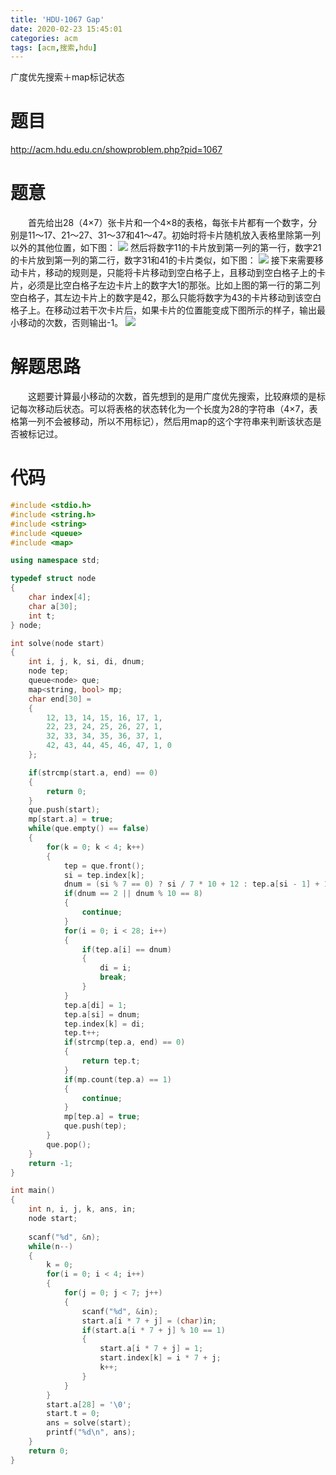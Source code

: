 ```yaml
---
title: 'HDU-1067 Gap'
date: 2020-02-23 15:45:01
categories: acm
tags: [acm,搜索,hdu]
---
```

广度优先搜索＋map标记状态
<!-- more -->
# 题目
<http://acm.hdu.edu.cn/showproblem.php?pid=1067>
# 题意
&emsp;&emsp;首先给出28（4×7）张卡片和一个4×8的表格，每张卡片都有一个数字，分别是11～17、21～27、31～37和41～47。初始时将卡片随机放入表格里除第一列以外的其他位置，如下图：
![](https://nchuxw.github.io//post-images/1582445042932.gif)
然后将数字11的卡片放到第一列的第一行，数字21的卡片放到第一列的第二行，数字31和41的卡片类似，如下图：
![](https://nchuxw.github.io//post-images/1582445276370.gif)
接下来需要移动卡片，移动的规则是，只能将卡片移动到空白格子上，且移动到空白格子上的卡片，必须是比空白格子左边卡片上的数字大1的那张。比如上图的第一行的第二列空白格子，其左边卡片上的数字是42，那么只能将数字为43的卡片移动到该空白格子上。在移动过若干次卡片后，如果卡片的位置能变成下图所示的样子，输出最小移动的次数，否则输出-1。
![](https://nchuxw.github.io//post-images/1582446099263.gif)
# 解题思路
&emsp;&emsp;这题要计算最小移动的次数，首先想到的是用广度优先搜索，比较麻烦的是标记每次移动后状态。可以将表格的状态转化为一个长度为28的字符串（4×7，表格第一列不会被移动，所以不用标记），然后用map的这个字符串来判断该状态是否被标记过。
# 代码
```cpp
#include <stdio.h>
#include <string.h>
#include <string>
#include <queue>
#include <map>

using namespace std;

typedef struct node
{
	char index[4];
	char a[30];
	int t;
} node;

int solve(node start)
{
	int i, j, k, si, di, dnum;
	node tep;
	queue<node> que;
	map<string, bool> mp;
	char end[30] = 
	{
		12, 13, 14, 15, 16, 17, 1,
		22, 23, 24, 25, 26, 27, 1,
		32, 33, 34, 35, 36, 37, 1,
		42, 43, 44, 45, 46, 47, 1, 0
	};

	if(strcmp(start.a, end) == 0)
	{
		return 0;
	}
	que.push(start);
	mp[start.a] = true;
	while(que.empty() == false)
	{
		for(k = 0; k < 4; k++)
		{
			tep = que.front();
			si = tep.index[k];
			dnum = (si % 7 == 0) ? si / 7 * 10 + 12 : tep.a[si - 1] + 1;
			if(dnum == 2 || dnum % 10 == 8)
			{
				continue;
			}
			for(i = 0; i < 28; i++)
			{
				if(tep.a[i] == dnum)
				{
					di = i;
					break;
				}
			}
			tep.a[di] = 1;
			tep.a[si] = dnum;
			tep.index[k] = di;
			tep.t++;
			if(strcmp(tep.a, end) == 0)
			{
				return tep.t;
			}
			if(mp.count(tep.a) == 1)
			{
				continue;
			}
			mp[tep.a] = true;
			que.push(tep);
		}
		que.pop();
	}
	return -1;
}

int main()
{
	int n, i, j, k, ans, in;
	node start;
	
	scanf("%d", &n);
	while(n--)
	{
		k = 0;
		for(i = 0; i < 4; i++)
		{
			for(j = 0; j < 7; j++)
			{
				scanf("%d", &in);
				start.a[i * 7 + j] = (char)in;
				if(start.a[i * 7 + j] % 10 == 1)
				{
					start.a[i * 7 + j] = 1;
					start.index[k] = i * 7 + j;
					k++;
				}
			}
		}
		start.a[28] = '\0';
		start.t = 0;
		ans = solve(start);
		printf("%d\n", ans);
	}
	return 0;
}
```